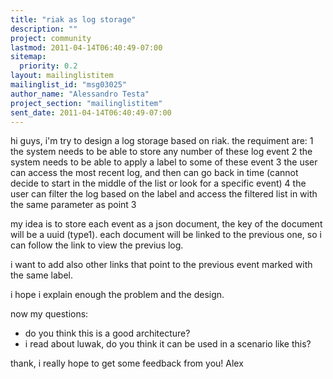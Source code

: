 ```yaml
---
title: "riak as log storage"
description: ""
project: community
lastmod: 2011-04-14T06:40:49-07:00
sitemap:
  priority: 0.2
layout: mailinglistitem
mailinglist_id: "msg03025"
author_name: "Alessandro Testa"
project_section: "mailinglistitem"
sent_date: 2011-04-14T06:40:49-07:00
---
```



hi guys,
i'm try to design a log storage based on riak.
the requiment are:
1 the system needs to be able to store any number of these log event
2 the system needs to be able to apply a label to some of these event
3 the user can access the most recent log, and then can go back in time (cannot 
decide to start in the middle of the list or look for a specific event)
4 the user can filter the log based on the label and access the filtered list 
in 
with the same parameter as point 3

my idea is to store each event as a json document, the key of the document will 
be a uuid (type1). each document will be linked to the previous one, so i can 
follow the link to view the previus log.

i want to add also other links that point to the previous event marked with the 
same label.

i hope i explain enough the problem and the design.

now my questions:
- do you think this is a good architecture?
- i read about luwak, do you think it can be used in a scenario like this?

thank, i really hope to get some feedback from you!
Alex
